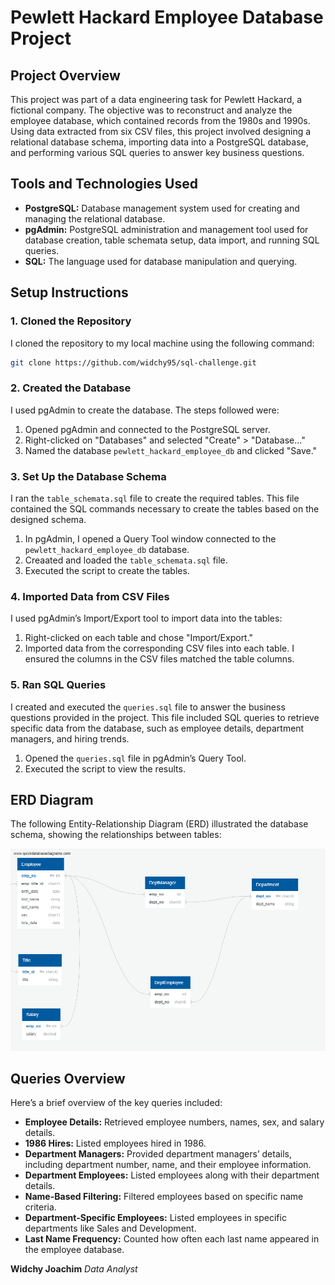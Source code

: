 # Pewlett Hackard Employee Database Project

## Project Overview

This project was part of a data engineering task for Pewlett Hackard, a fictional company. The objective was to reconstruct and analyze the employee database, which contained records from the 1980s and 1990s. Using data extracted from six CSV files, this project involved designing a relational database schema, importing data into a PostgreSQL database, and performing various SQL queries to answer key business questions.

## Tools and Technologies Used

- **PostgreSQL:** Database management system used for creating and managing the relational database.
- **pgAdmin:** PostgreSQL administration and management tool used for database creation, table schemata setup, data import, and running SQL queries.
- **SQL:** The language used for database manipulation and querying.

## Setup Instructions

### 1. Cloned the Repository

I cloned the repository to my local machine using the following command:

```bash
git clone https://github.com/widchy95/sql-challenge.git
```

### 2. Created the Database

I used pgAdmin to create the database. The steps followed were:

1. Opened pgAdmin and connected to the PostgreSQL server.
2. Right-clicked on "Databases" and selected "Create" > "Database…"
3. Named the database `pewlett_hackard_employee_db` and clicked "Save."

### 3. Set Up the Database Schema

I ran the `table_schemata.sql` file to create the required tables. This file contained the SQL commands necessary to create the tables based on the designed schema.

1. In pgAdmin, I opened a Query Tool window connected to the `pewlett_hackard_employee_db` database.
2. Creaated and loaded the `table_schemata.sql` file.
3. Executed the script to create the tables.

### 4. Imported Data from CSV Files

I used pgAdmin’s Import/Export tool to import data into the tables:

1. Right-clicked on each table and chose "Import/Export."
2. Imported data from the corresponding CSV files into each table. I ensured the columns in the CSV files matched the table columns.

### 5. Ran SQL Queries

I created and executed the `queries.sql` file to answer the business questions provided in the project. This file included SQL queries to retrieve specific data from the database, such as employee details, department managers, and hiring trends.

1. Opened the `queries.sql` file in pgAdmin’s Query Tool.
2. Executed the script to view the results.

## ERD Diagram

The following Entity-Relationship Diagram (ERD) illustrated the database schema, showing the relationships between tables:

![ERD Diagram](/EmployeeSQL/emp_db_ERD.png)
## Queries Overview

Here’s a brief overview of the key queries included:

- **Employee Details:** Retrieved employee numbers, names, sex, and salary details.
- **1986 Hires:** Listed employees hired in 1986.
- **Department Managers:** Provided department managers’ details, including department number, name, and their employee information.
- **Department Employees:** Listed employees along with their department details.
- **Name-Based Filtering:** Filtered employees based on specific name criteria.
- **Department-Specific Employees:** Listed employees in specific departments like Sales and Development.
- **Last Name Frequency:** Counted how often each last name appeared in the employee database.

**Widchy Joachim**
*Data Analyst*


